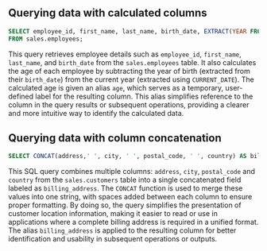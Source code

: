 
##  Querying data with calculated columns

```sql
SELECT employee_id, first_name, last_name, birth_date, EXTRACT(YEAR FROM CURRENT_DATE) - EXTRACT(YEAR FROM birth_date) AS age  
FROM sales.employees; 
```

This query retrieves employee details such as `employee_id`, `first_name`, `last_name`, and `birth_date` from the `sales.employees` table. 
It also calculates the age of each employee by subtracting the year of birth (extracted from their `birth_date`) from the current year (extracted using `CURRENT_DATE`). 
The calculated age is given an alias `age`, which serves as a temporary, user-defined label for the resulting column. This alias simplifies reference to the column in the query results or subsequent operations, providing a clearer and more intuitive way to identify the calculated data. 

## Querying data with column concatenation

```sql
SELECT CONCAT(address,' ', city, ' ', postal_code, ' ', country) AS billing_address FROM sales.customers; 
```

This SQL query combines multiple columns: `address`, `city`, `postal_code` and `country` from the `sales.customers` table into a single concatenated field labeled as `billing_address`. 
The `CONCAT` function is used to merge these values into one string, with spaces added between each column to ensure proper formatting. By doing so, the query simplifies the presentation of customer location information, making it easier to read or use in applications where a complete billing address is required in a unified format. 
The alias `billing_address` is applied to the resulting column for better identification and usability in subsequent operations or outputs. 